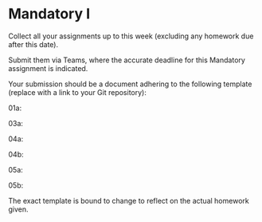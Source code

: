 # Mandatory I

Collect all your assignments up to this week (excluding any homework due after this date).

Submit them via Teams, where the accurate deadline for this Mandatory assignment is indicated.

Your submission should be a document adhering to the following template (replace <Link> with a link to your Git repository):


01a: <Link>

03a: <Link>

04a: <Link>

04b: <Link>

05a: <Link>

05b: <Link>

The exact template is bound to change to reflect on the actual homework given. 
